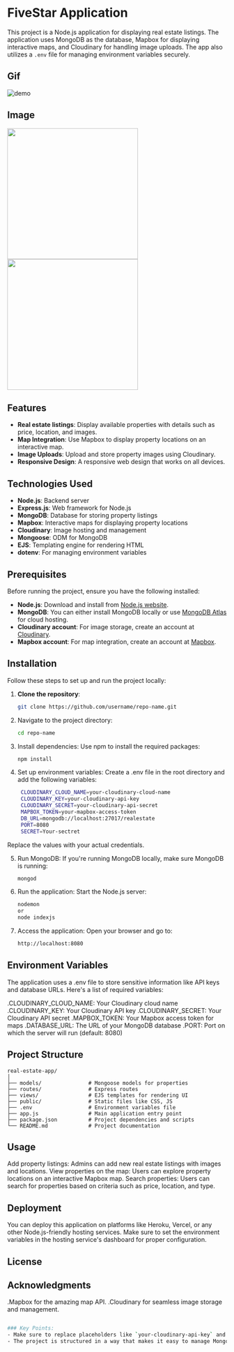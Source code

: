 # FiveStar Application

This project is a Node.js application for displaying real estate listings. The application uses MongoDB as the database, Mapbox for displaying interactive maps, and Cloudinary for handling image uploads. The app also utilizes a `.env` file for managing environment variables securely.

## Gif

![demo](https://github.com/Sun3-11/FiveStar/blob/master/readme/_FiveStar%20.gif)

## Image
<div>
  <img src='https://github.com/user-attachments/assets/1b679ff8-ad44-4540-bbd5-c0d5ab8dcc31' high='300' width='300'>
    <img src='https://github.com/user-attachments/assets/753208c8-ac66-413e-aa9c-f6173a9a288c' high='300' width='300'>

</div>

## Features

- **Real estate listings**: Display available properties with details such as price, location, and images.
- **Map Integration**: Use Mapbox to display property locations on an interactive map.
- **Image Uploads**: Upload and store property images using Cloudinary.
- **Responsive Design**: A responsive web design that works on all devices.
  
## Technologies Used

- **Node.js**: Backend server
- **Express.js**: Web framework for Node.js
- **MongoDB**: Database for storing property listings
- **Mapbox**: Interactive maps for displaying property locations
- **Cloudinary**: Image hosting and management
- **Mongoose**: ODM for MongoDB
- **EJS**: Templating engine for rendering HTML
- **dotenv**: For managing environment variables

## Prerequisites

Before running the project, ensure you have the following installed:

- **Node.js**: Download and install from [Node.js website](https://nodejs.org/).
- **MongoDB**: You can either install MongoDB locally or use [MongoDB Atlas](https://www.mongodb.com/cloud/atlas) for cloud hosting.
- **Cloudinary account**: For image storage, create an account at [Cloudinary](https://cloudinary.com/).
- **Mapbox account**: For map integration, create an account at [Mapbox](https://www.mapbox.com/).

## Installation

Follow these steps to set up and run the project locally:

1. **Clone the repository**:
   ```bash
   git clone https://github.com/username/repo-name.git

2. Navigate to the project directory:
   ```bash
   cd repo-name
3. Install dependencies: Use npm to install the required packages:
   ```bash
   npm install
4. Set up environment variables: Create a .env file in the root directory and add the following variables:
   ```bash
    CLOUDINARY_CLOUD_NAME=your-cloudinary-cloud-name
    CLOUDINARY_KEY=your-cloudinary-api-key
    CLOUDINARY_SECRET=your-cloudinary-api-secret
    MAPBOX_TOKEN=your-mapbox-access-token
    DB_URL=mongodb://localhost:27017/realestate
    PORT=8080
    SECRET=Your-sectret
Replace the values with your actual credentials.

5. Run MongoDB: If you're running MongoDB locally, make sure MongoDB is running:
   ```bash
   mongod
6. Run the application: Start the Node.js server:
   ```bash
   nodemon
   or
   node indexjs
   
7. Access the application: Open your browser and go to:
   ```bash
   http://localhost:8080

## Environment Variables
   The application uses a .env file to store sensitive information like API keys and database URLs. Here's a list of required variables:

  .CLOUDINARY_CLOUD_NAME: Your Cloudinary cloud name
  .CLOUDINARY_KEY: Your Cloudinary API key
  .CLOUDINARY_SECRET: Your Cloudinary API secret
  .MAPBOX_TOKEN: Your Mapbox access token for maps
  .DATABASE_URL: The URL of your MongoDB database
  .PORT: Port on which the server will run (default: 8080)

## Project Structure
   
    real-estate-app/
    │
    ├── models/               # Mongoose models for properties
    ├── routes/               # Express routes
    ├── views/                # EJS templates for rendering UI
    ├── public/               # Static files like CSS, JS
    ├── .env                  # Environment variables file
    ├── app.js                # Main application entry point
    ├── package.json          # Project dependencies and scripts
    └── README.md             # Project documentation

## Usage

Add property listings: Admins can add new real estate listings with images and locations.
View properties on the map: Users can explore property locations on an interactive Mapbox map.
Search properties: Users can search for properties based on criteria such as price, location, and type.

## Deployment

You can deploy this application on platforms like Heroku, Vercel, or any other Node.js-friendly hosting services. Make sure to set the environment variables in the hosting service's dashboard for proper configuration.

## License

## Acknowledgments
.Mapbox for the amazing map API.
.Cloudinary for seamless image storage and management.
```bash

### Key Points:
- Make sure to replace placeholders like `your-cloudinary-api-key` and `your-mapbox-access-token` with your actual credentials.
- The project is structured in a way that makes it easy to manage MongoDB, Mapbox, and Cloudinary integration.


